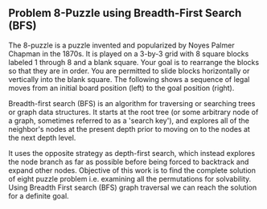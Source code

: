 ## Problem 8-Puzzle using Breadth-First Search (BFS)

  The 8-puzzle is a puzzle invented and popularized by Noyes Palmer Chapman in the 1870s. It is played on a 3-by-3 grid with 8 square blocks labeled 1 through 8 and a blank square. Your goal is to rearrange the blocks so that they are in order. You are permitted to slide blocks horizontally or vertically into the blank square. The following shows a sequence of legal moves from an initial board position (left) to the goal position (right).

  Breadth-first search (BFS) is an algorithm for traversing or searching trees or graph data structures. It starts at the root tree (or some arbitrary node of a graph, sometimes referred to as a 'search key'), and explores all of the neighbor's nodes at the present depth prior to moving on to the nodes at the next depth level.

  It uses the opposite strategy as depth-first search, which instead explores the node branch as far as possible before being forced to backtrack and expand other nodes. Objective of this work is to find the complete solution of eight puzzle problem i.e. examining all the permutations for solvability. Using Breadth First search (BFS) graph traversal we can reach the solution for a definite goal.
